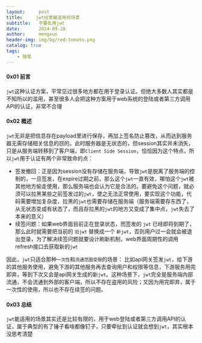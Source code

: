 ```yaml
---
layout:     post
title:     jwt经常被滥用的场景
subtitle:   不要乱用jwt
date:       2024-09-28
author:     mengxun
header-img: img/bg/red-tomato.png
catalog: true
tags:
    - 随笔
---
```






#### 0x01 前言

`jwt`这种认证方案，平常见过很多地方都在用于登录认证。但绝大多数人其实都是不知所以的滥用，甚至很多人会把这种方案用于web系统的登陆或者第三方调用API的认证，非常不合理

#### 0x02 概述

`jwt`无非是把信息存在payload里进行保存，再加上签名防止篡改，从而达到服务器无需存储相关信息的目的。此时服务器是无状态的，但session其实并未消失，只是从服务端转移到了客户端，即`Client Side Session`，恰恰因为这个特点，所以`jwt`用于认证有两个非常致命的点：

- 签发撤回：正是因为session没有存储在服务端，导致`jwt`是脱离了服务端的控制的，一旦签发，在expire过期之前，那么这个`jwt`一直有效，哪怕这个`jwt`被其他地方偷走使用，那么服务端也会认为它是合法的。要避免这个问题，就必须可以拉黑某些之前签发过的`jwt`，使之无法正常使用，要实现这个功能，代码需要增加复杂度，拉黑的`jwt`也需要存储在服务端（服务端需要存东西了，从无状态变成有状态了，而且存拉黑的`jwt`的地方又变成了集中点，`jwt`失去了本来的意义）
- 续签问题：如果web界面目前正在登录状态，而签发的 `jwt` 已经即将到期了，那么此时就需要把当前的 `旧jwt` 替换成一个 `新jwt`，否则用户过一会就会被退出登录，为了解决续签问题就要设计刷新机制，web界面周期性的调用refresh接口去获取新的`jwt`

因此，`jwt`只适合那种`一次性`和`流通范围受限`的场景：
比如api网关签发`jwt`，给下游的其他服务使用，避免下游的其他服务再去查询用户和权限等信息，下游服务用完即弃，等到下次又会是api网关生成的新`jwt`。这种场景下，`jwt`完全是服务端内部流通，不会流通到外部的客户端，所以不存在盗用的风险；又因为用完即弃，属于一次性的使用，所以也不存在续签的问题。

#### 0x03 总结

`jwt`能适用的场景其实还是比较有限的，用于web登陆或者第三方调用API的认证，属于典型的有了锤子看啥都像钉子，只要牵扯到认证就会想到`jwt`，其实根本没思考清楚

